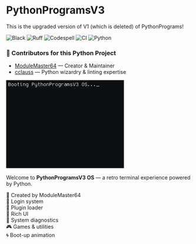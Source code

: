 # PythonProgramsV3

This is the upgraded version of V1 (which is deleted) of PythonPrograms!

![Black](https://img.shields.io/badge/code%20style-black-000000.svg)
![Ruff](https://img.shields.io/badge/linter-ruff-purple)
![Codespell](https://img.shields.io/badge/spellcheck-codespell-green)
![CI](https://github.com/ModuleMaster64/PythonProgramsV3/actions/workflows/ci.yml/badge.svg)
![Python](https://img.shields.io/badge/python-3.11+-brightgreen?logo=python&style=for-the-badge)

### 👥 Contributors for this Python Project

- [ModuleMaster64](https://github.com/ModuleMaster64) — Creator & Maintainer  
- [cclauss](https://github.com/cclauss) — Python wizardry & linting expertise



![PythonProgramsV3 OS Boot](assets/terminal.gif)

Welcome to **PythonProgramsV3 OS** — a retro terminal experience powered by Python.

🧠 Created by ModuleMaster64  
🔐 Login system  
🧩 Plugin loader  
🎨 Rich UI  
🧪 System diagnostics  
🎮 Games & utilities  
🌀 Boot-up animation  


